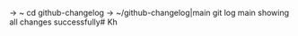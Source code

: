 → ~ cd github-changelog
→ ~/github-changelog|main git log main
showing all changes successfully# Kh
